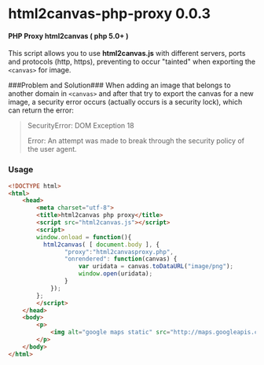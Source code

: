 html2canvas-php-proxy 0.0.3
=====================

#### PHP Proxy html2canvas ( php 5.0+ ) ####

This script allows you to use **html2canvas.js** with different servers, ports and protocols (http, https),
preventing to occur "tainted" when exporting the `<canvas>` for image.

###Problem and Solution###
When adding an image that belongs to another domain in `<canvas>` and after that try to export the canvas
for a new image, a security error occurs (actually occurs is a security lock), which can return the error:

> SecurityError: DOM Exception 18
>
> Error: An attempt was made to break through the security policy of the user agent.

### Usage ###

```html
<!DOCTYPE html>
<html>
	<head>
		<meta charset="utf-8">
		<title>html2canvas php proxy</title>
		<script src="html2canvas.js"></script>
		<script>
		window.onload = function(){
		  html2canvas( [ document.body ], {
				"proxy":"html2canvasproxy.php",
				"onrendered": function(canvas) {
					var uridata = canvas.toDataURL("image/png");
					window.open(uridata);
				}
			});
		};
		</script>
	</head>
	<body>
		<p>
			<img alt="google maps static" src="http://maps.googleapis.com/maps/api/staticmap?center=40.714728,-73.998672&zoom=12&size=400x400&maptype=roadmap&sensor=false">
		</p>
	</body>
</html>
```
